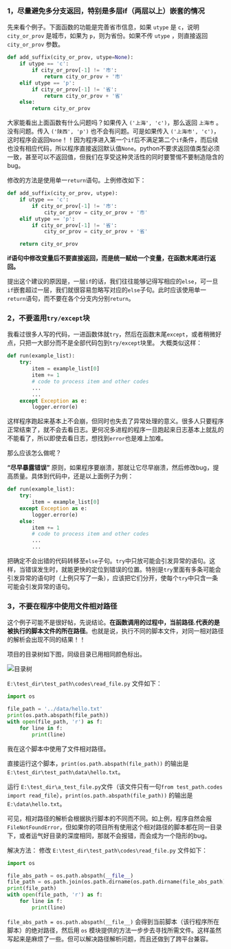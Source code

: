 ### 1，尽量避免多分支返回，特别是多层if（两层以上）嵌套的情况
先来看个例子。下面函数的功能是完善省市信息，如果 ``utype`` 是 ``c``，说明 ``city_or_prov`` 是城市，如果为 ``p``，则为省份。如果不传 ``utype`` ，则直接返回 ``city_or_prov`` 参数。
```python
def add_suffix(city_or_prov, utype=None):
    if utype == 'c':
        if city_or_prov[-1] != '市':
            return city_or_prov + '市'
    elif utype == 'p':
        if city_or_prov[-1] != '省':
            return city_or_prov + '省'
    else:
        return city_or_prov
```
大家能看出上面函数有什么问题吗？如果传入 ``('上海', 'c')``，那么返回 ``上海市`` 。没有问题。传入 ``('陕西', 'p')`` 也不会有问题。可是如果传入 ``('上海市', 'c')``，这时程序会返回``None``！！因为程序进入第一个``if``后不满足第二个``if``条件，而后续也没有相应代码，所以程序直接返回默认值``None``。python不要求返回值类型必须一致，甚至可以不返回值，但我们在享受这种灵活性的同时要警惕不要制造隐含的bug。

修改的方法是使用单一``return``语句。上例修改如下：
```python
def add_suffix(city_or_prov, utype):
    if utype == 'c':
        if city_or_prov[-1] != '市':
            city_or_prov = city_or_prov + '市'
    elif utype == 'p':
        if city_or_prov[-1] != '省':
            city_or_prov = city_or_prov + '省'

    return city_or_prov
```
**if语句中修改变量后不要直接返回，而是统一赋给一个变量，在函数末尾进行返回。**

提出这个建议的原因是，一层``if``的话，我们往往能够记得写相应的``else``，可一旦``if``嵌套超过一层，我们就很容易忽略写对应的``else``子句。此时应该使用单一``return``语句，而不要在各个分支内分别``return``。

### 2，不要滥用``try/except``块
我看过很多人写的代码，一进函数体就``try``，然后在函数末尾``except``，或者稍微好点，只把一大部分而不是全部代码包到``try/except``块里。
大概类似这样：
```python
def run(example_list):
    try:
        item = example_list[0]
        item += 1
        # code to process item and other codes
        ...
        ...
    except Exception as e:
        logger.error(e)
```
这样程序跑起来基本上不会崩，但同时也失去了异常处理的意义。很多人只要程序正常结束了，就不会去看日志。更何况多进程的程序一旦跑起来日志基本上就乱的不能看了，所以即使去看日志，想找到``error``也是难上加难。

那么应该怎么做呢？

**“尽早暴露错误”** 原则，如果程序要崩溃，那就让它尽早崩溃，然后修改bug，提高质量。具体到代码中，还是以上面例子为例：
```python
def run(example_list):
    try:
        item = example_list[0]
    except Exception as e:
        logger.error(e)
    else:
        item += 1
        # code to process item and other codes
        ...
        ...
```
把确定不会出错的代码转移至``else``子句。``try``中只放可能会引发异常的语句。这样，当错误发生时，就能更快的定位到错误的位置。特别是``try``里面有多条可能会引发异常的语句时（上例只写了一条），应该把它们分开，使每个``try``中只含一条可能会引发异常的语句。

### 3，不要在程序中使用文件相对路径
这个例子可能不是很好帖，先说结论。**在函数调用的过程中，当前路径.代表的是被执行的脚本文件的所在路径**。也就是说，执行不同的脚本文件，对同一相对路径的解析会出现不同的结果！！

项目的目录树如下图，同级目录已用相同颜色标出。

![目录树](https://github.com/hangxuu/blog/blob/master/images/path_1.png)

``E:\test_dir\test_path\codes\read_file.py`` 文件如下：
``` python
import os

file_path = '../data/hello.txt'
print(os.path.abspath(file_path))
with open(file_path, 'r') as f:
    for line in f:
        print(line)
```
我在这个脚本中使用了文件相对路径。

直接运行这个脚本，``print(os.path.abspath(file_path))`` 的输出是 ``E:\test_dir\test_path\data\hello.txt``。

运行 ``E:\test_dir\a_test_file.py``文件（该文件只有一句``from test_path.codes import read_file``），``print(os.path.abspath(file_path))`` 的输出是 ``E:\data\hello.txt``。

可见，相对路径的解析会根据执行脚本的不同而不同。如上例，程序自然会报 ``FileNotFoundError``，但如果你的项目所有使用这个相对路径的脚本都在同一目录下，或者运气好目录的深度相同，那就不会报错，而会成为一个隐形的bug。

解决方法：
修改 ``E:\test_dir\test_path\codes\read_file.py`` 文件如下：
``` python
import os

file_abs_path = os.path.abspath(__file__)
file_path = os.path.join(os.path.dirname(os.path.dirname(file_abs_path)), 'data', 'hello.txt')
print(file_path)
with open(file_path, 'r') as f:
    for line in f:
        print(line)
```
``file_abs_path = os.path.abspath(__file__)`` 会得到当前脚本（该行程序所在脚本）的绝对路径，然后用 ``os`` 模块提供的方法一步步去寻找所需文件。这样虽然写起来是麻烦了一些。但可以解决路径解析问题，而且还做到了跨平台兼容。